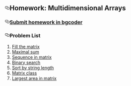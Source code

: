 <article class="markdown-body entry-content" itemprop="text"><h1><a id="user-content-homework-multidimensional-arrays" class="anchor" href="#homework-multidimensional-arrays" aria-hidden="true"><svg aria-hidden="true" class="octicon octicon-link" height="16" version="1.1" viewBox="0 0 16 16" width="16"><path fill-rule="evenodd" d="M4 9h1v1H4c-1.5 0-3-1.69-3-3.5S2.55 3 4 3h4c1.45 0 3 1.69 3 3.5 0 1.41-.91 2.72-2 3.25V8.59c.58-.45 1-1.27 1-2.09C10 5.22 8.98 4 8 4H4c-.98 0-2 1.22-2 2.5S3 9 4 9zm9-3h-1v1h1c1 0 2 1.22 2 2.5S13.98 12 13 12H9c-.98 0-2-1.22-2-2.5 0-.83.42-1.64 1-2.09V6.25c-1.09.53-2 1.84-2 3.25C6 11.31 7.55 13 9 13h4c1.45 0 3-1.69 3-3.5S14.5 6 13 6z"></path></svg></a>Homework: Multidimensional Arrays</h1>

<h3><a id="user-content-submit-homework-in-bgcoder" class="anchor" href="#submit-homework-in-bgcoder" aria-hidden="true"><svg aria-hidden="true" class="octicon octicon-link" height="16" version="1.1" viewBox="0 0 16 16" width="16"><path fill-rule="evenodd" d="M4 9h1v1H4c-1.5 0-3-1.69-3-3.5S2.55 3 4 3h4c1.45 0 3 1.69 3 3.5 0 1.41-.91 2.72-2 3.25V8.59c.58-.45 1-1.27 1-2.09C10 5.22 8.98 4 8 4H4c-.98 0-2 1.22-2 2.5S3 9 4 9zm9-3h-1v1h1c1 0 2 1.22 2 2.5S13.98 12 13 12H9c-.98 0-2-1.22-2-2.5 0-.83.42-1.64 1-2.09V6.25c-1.09.53-2 1.84-2 3.25C6 11.31 7.55 13 9 13h4c1.45 0 3-1.69 3-3.5S14.5 6 13 6z"></path></svg></a><a href="http://bgcoder.com/Contests/316/CSharp-Advanced-02-Multidimensional-Arrays">Submit homework in bgcoder</a></h3>

<h3><a id="user-content-problem-list" class="anchor" href="#problem-list" aria-hidden="true"><svg aria-hidden="true" class="octicon octicon-link" height="16" version="1.1" viewBox="0 0 16 16" width="16"><path fill-rule="evenodd" d="M4 9h1v1H4c-1.5 0-3-1.69-3-3.5S2.55 3 4 3h4c1.45 0 3 1.69 3 3.5 0 1.41-.91 2.72-2 3.25V8.59c.58-.45 1-1.27 1-2.09C10 5.22 8.98 4 8 4H4c-.98 0-2 1.22-2 2.5S3 9 4 9zm9-3h-1v1h1c1 0 2 1.22 2 2.5S13.98 12 13 12H9c-.98 0-2-1.22-2-2.5 0-.83.42-1.64 1-2.09V6.25c-1.09.53-2 1.84-2 3.25C6 11.31 7.55 13 9 13h4c1.45 0 3-1.69 3-3.5S14.5 6 13 6z"></path></svg></a>Problem List</h3>

<ol>
<li><a href="https://github.com/TelerikAcademy/CSharp-Part-2/blob/master/Topics/02.%20Multidimensional-Arrays/homework/01.%20Fill%20the%20matrix">Fill the matrix</a></li>
<li><a href="https://github.com/TelerikAcademy/CSharp-Part-2/blob/master/Topics/02.%20Multidimensional-Arrays/homework/02.%20Maximal%20sum">Maximal sum</a></li>
<li><a href="https://github.com/TelerikAcademy/CSharp-Part-2/blob/master/Topics/02.%20Multidimensional-Arrays/homework/03.%20Sequence%20in%20matrix">Sequence in matrix</a></li>
<li><a href="https://github.com/TelerikAcademy/CSharp-Part-2/blob/master/Topics/02.%20Multidimensional-Arrays/homework/04.%20Binary%20search">Binary search</a></li>
<li><a href="https://github.com/TelerikAcademy/CSharp-Part-2/blob/master/Topics/02.%20Multidimensional-Arrays/homework/05.%20Sort%20by%20string%20length">Sort by string length</a></li>
<li><a href="https://github.com/TelerikAcademy/CSharp-Part-2/blob/master/Topics/02.%20Multidimensional-Arrays/homework/06.%20Matrix%20class">Matrix class</a></li>
<li><a href="https://github.com/TelerikAcademy/CSharp-Part-2/blob/master/Topics/02.%20Multidimensional-Arrays/homework/07.%20Largest%20area%20in%20matrix">Largest area in matrix</a></li>
</ol>
</article>